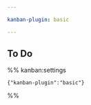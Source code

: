 ```yaml
---

kanban-plugin: basic

---
```


## To Do





%% kanban:settings
```
{"kanban-plugin":"basic"}
```
%%